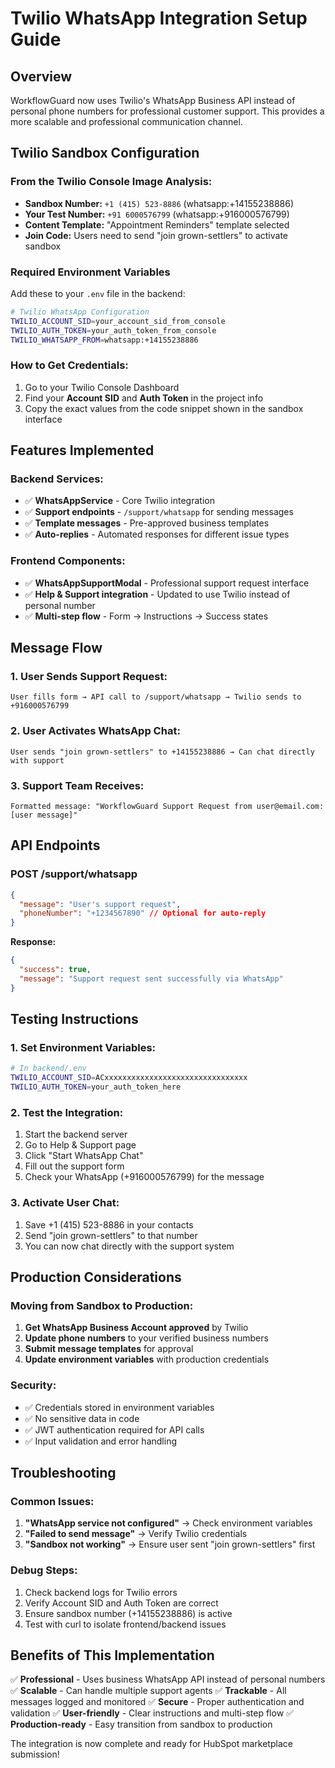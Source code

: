 # Twilio WhatsApp Integration Setup Guide

## Overview
WorkflowGuard now uses Twilio's WhatsApp Business API instead of personal phone numbers for professional customer support. This provides a more scalable and professional communication channel.

## Twilio Sandbox Configuration

### From the Twilio Console Image Analysis:
- **Sandbox Number:** `+1 (415) 523-8886` (whatsapp:+14155238886)
- **Your Test Number:** `+91 6000576799` (whatsapp:+916000576799)
- **Content Template:** "Appointment Reminders" template selected
- **Join Code:** Users need to send "join grown-settlers" to activate sandbox

### Required Environment Variables

Add these to your `.env` file in the backend:

```bash
# Twilio WhatsApp Configuration
TWILIO_ACCOUNT_SID=your_account_sid_from_console
TWILIO_AUTH_TOKEN=your_auth_token_from_console
TWILIO_WHATSAPP_FROM=whatsapp:+14155238886
```

### How to Get Credentials:
1. Go to your Twilio Console Dashboard
2. Find your **Account SID** and **Auth Token** in the project info
3. Copy the exact values from the code snippet shown in the sandbox interface

## Features Implemented

### Backend Services:
- ✅ **WhatsAppService** - Core Twilio integration
- ✅ **Support endpoints** - `/support/whatsapp` for sending messages
- ✅ **Template messages** - Pre-approved business templates
- ✅ **Auto-replies** - Automated responses for different issue types

### Frontend Components:
- ✅ **WhatsAppSupportModal** - Professional support request interface
- ✅ **Help & Support integration** - Updated to use Twilio instead of personal number
- ✅ **Multi-step flow** - Form → Instructions → Success states

## Message Flow

### 1. User Sends Support Request:
```
User fills form → API call to /support/whatsapp → Twilio sends to +916000576799
```

### 2. User Activates WhatsApp Chat:
```
User sends "join grown-settlers" to +14155238886 → Can chat directly with support
```

### 3. Support Team Receives:
```
Formatted message: "WorkflowGuard Support Request from user@email.com: [user message]"
```

## API Endpoints

### POST /support/whatsapp
```json
{
  "message": "User's support request",
  "phoneNumber": "+1234567890" // Optional for auto-reply
}
```

**Response:**
```json
{
  "success": true,
  "message": "Support request sent successfully via WhatsApp"
}
```

## Testing Instructions

### 1. Set Environment Variables:
```bash
# In backend/.env
TWILIO_ACCOUNT_SID=ACxxxxxxxxxxxxxxxxxxxxxxxxxxxxxxxx
TWILIO_AUTH_TOKEN=your_auth_token_here
```

### 2. Test the Integration:
1. Start the backend server
2. Go to Help & Support page
3. Click "Start WhatsApp Chat"
4. Fill out the support form
5. Check your WhatsApp (+916000576799) for the message

### 3. Activate User Chat:
1. Save +1 (415) 523-8886 in your contacts
2. Send "join grown-settlers" to that number
3. You can now chat directly with the support system

## Production Considerations

### Moving from Sandbox to Production:
1. **Get WhatsApp Business Account approved** by Twilio
2. **Update phone numbers** to your verified business numbers
3. **Submit message templates** for approval
4. **Update environment variables** with production credentials

### Security:
- ✅ Credentials stored in environment variables
- ✅ No sensitive data in code
- ✅ JWT authentication required for API calls
- ✅ Input validation and error handling

## Troubleshooting

### Common Issues:
1. **"WhatsApp service not configured"** → Check environment variables
2. **"Failed to send message"** → Verify Twilio credentials
3. **"Sandbox not working"** → Ensure user sent "join grown-settlers" first

### Debug Steps:
1. Check backend logs for Twilio errors
2. Verify Account SID and Auth Token are correct
3. Ensure sandbox number (+14155238886) is active
4. Test with curl to isolate frontend/backend issues

## Benefits of This Implementation

✅ **Professional** - Uses business WhatsApp API instead of personal numbers
✅ **Scalable** - Can handle multiple support agents
✅ **Trackable** - All messages logged and monitored
✅ **Secure** - Proper authentication and validation
✅ **User-friendly** - Clear instructions and multi-step flow
✅ **Production-ready** - Easy transition from sandbox to production

The integration is now complete and ready for HubSpot marketplace submission!
